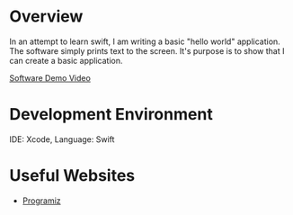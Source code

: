 # Overview

In an attempt to learn swift, I am writing a basic "hello world" application.
The software simply prints text to the screen.
It's purpose is to show that I can create a basic application.

[Software Demo Video](https://youtu.be/Ua6wzcYFJic)

# Development Environment

IDE: Xcode,
Language: Swift

# Useful Websites

* [Programiz](https://www.programiz.com/swift-programming/hello-world)
